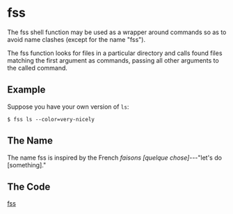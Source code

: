 fss
===

The fss shell function may be used as a wrapper
around commands so as to avoid name clashes
(except for the name "fss").

The fss function looks for files in a
particular directory and calls found files
matching the first argument as commands,
passing all other arguments to the called command.

Example
-------

Suppose you have your own version of `ls`:

    $ fss ls --color=very-nicely

The Name
--------

The name fss is inspired by the French _faisons
[quelque chose]_---"let's do [something]."

The Code
--------

[fss](https://github.com/dmparrishphd/fss-WORM/blob/main/usr/local/lib/fss/ouuid/o0645626370337132107073153605700326514076441/fss.sh)
